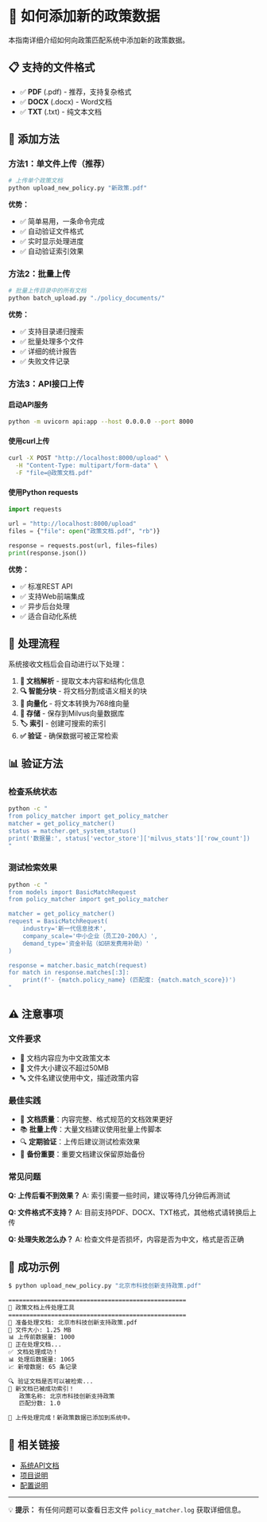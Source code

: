 # 🚀 如何添加新的政策数据

本指南详细介绍如何向政策匹配系统中添加新的政策数据。

## 📋 支持的文件格式

- ✅ **PDF** (.pdf) - 推荐，支持复杂格式
- ✅ **DOCX** (.docx) - Word文档
- ✅ **TXT** (.txt) - 纯文本文档

## 🎯 添加方法

### 方法1：单文件上传（推荐）

```bash
# 上传单个政策文档
python upload_new_policy.py "新政策.pdf"
```

**优势：**
- ✅ 简单易用，一条命令完成
- ✅ 自动验证文件格式
- ✅ 实时显示处理进度
- ✅ 自动验证索引效果

### 方法2：批量上传

```bash
# 批量上传目录中的所有文档
python batch_upload.py "./policy_documents/"
```

**优势：**
- ✅ 支持目录递归搜索
- ✅ 批量处理多个文件
- ✅ 详细的统计报告
- ✅ 失败文件记录

### 方法3：API接口上传

#### 启动API服务
```bash
python -m uvicorn api:app --host 0.0.0.0 --port 8000
```

#### 使用curl上传
```bash
curl -X POST "http://localhost:8000/upload" \
  -H "Content-Type: multipart/form-data" \
  -F "file=@政策文档.pdf"
```

#### 使用Python requests
```python
import requests

url = "http://localhost:8000/upload"
files = {"file": open("政策文档.pdf", "rb")}

response = requests.post(url, files=files)
print(response.json())
```

**优势：**
- ✅ 标准REST API
- ✅ 支持Web前端集成
- ✅ 异步后台处理
- ✅ 适合自动化系统

## 🔧 处理流程

系统接收文档后会自动进行以下处理：

1. **📄 文档解析** - 提取文本内容和结构化信息
2. **🔍 智能分块** - 将文档分割成语义相关的块
3. **🧠 向量化** - 将文本转换为768维向量
4. **💾 存储** - 保存到Milvus向量数据库
5. **🏷️ 索引** - 创建可搜索的索引
6. **✅ 验证** - 确保数据可被正常检索

## 📊 验证方法

### 检查系统状态
```bash
python -c "
from policy_matcher import get_policy_matcher
matcher = get_policy_matcher()
status = matcher.get_system_status()
print('数据量:', status['vector_store']['milvus_stats']['row_count'])
"
```

### 测试检索效果
```bash
python -c "
from models import BasicMatchRequest
from policy_matcher import get_policy_matcher

matcher = get_policy_matcher()
request = BasicMatchRequest(
    industry='新一代信息技术',
    company_scale='中小企业（员工20-200人）',
    demand_type='资金补贴（如研发费用补助）'
)

response = matcher.basic_match(request)
for match in response.matches[:3]:
    print(f'- {match.policy_name} (匹配度: {match.match_score})')
"
```

## ⚠️ 注意事项

### 文件要求
- 📝 文档内容应为中文政策文本
- 📏 文件大小建议不超过50MB
- 🔤 文件名建议使用中文，描述政策内容

### 最佳实践
- 🎯 **文档质量**：内容完整、格式规范的文档效果更好
- 📚 **批量上传**：大量文档建议使用批量上传脚本
- 🔍 **定期验证**：上传后建议测试检索效果
- 💾 **备份重要**：重要文档建议保留原始备份

### 常见问题

**Q: 上传后看不到效果？**
A: 索引需要一些时间，建议等待几分钟后再测试

**Q: 文件格式不支持？**
A: 目前支持PDF、DOCX、TXT格式，其他格式请转换后上传

**Q: 处理失败怎么办？**
A: 检查文件是否损坏，内容是否为中文，格式是否正确

## 🎉 成功示例

```bash
$ python upload_new_policy.py "北京市科技创新支持政策.pdf"

==================================================
🚀 政策文档上传处理工具
==================================================
📄 准备处理文档: 北京市科技创新支持政策.pdf
📁 文件大小: 1.25 MB
📊 上传前数据量: 1000
🔄 正在处理文档...
✅ 文档处理成功！
📊 处理后数据量: 1065
📈 新增数据: 65 条记录

🔍 验证文档是否可以被检索...
🎉 新文档已被成功索引！
   政策名称: 北京市科技创新支持政策
   匹配分数: 1.0

🎉 上传处理完成！新政策数据已添加到系统中。
```

## 🔗 相关链接

- [系统API文档](./PRODUCTION_README.md)
- [项目说明](./README.md)
- [配置说明](./config.py)

---

💡 **提示：** 有任何问题可以查看日志文件 `policy_matcher.log` 获取详细信息。
